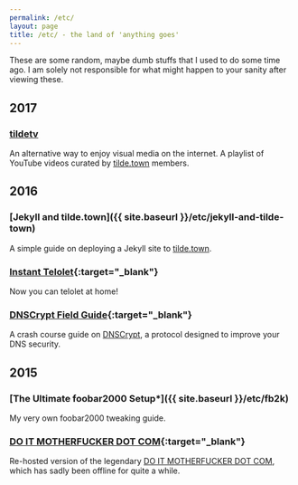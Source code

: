 ```yaml
---
permalink: /etc/
layout: page
title: /etc/ - the land of 'anything goes'
---
```


These are some random, maybe dumb stuffs that I used to do some time ago. I am solely not responsible for what might happen to your sanity after viewing these.

## 2017

### [tildetv](https://tilde.town/~resir014/tildetv)

An alternative way to enjoy visual media on the internet. A playlist of YouTube videos curated by [tilde.town](https://tilde.town/) members.

## 2016

### [Jekyll and tilde.town]({{ site.baseurl }}/etc/jekyll-and-tilde-town)

A simple guide on deploying a Jekyll site to [tilde.town](https://tilde.town/).

### [Instant Telolet](https://resir014.github.io/telolet/){:target="_blank"}

Now you can telolet at home!

### [DNSCrypt Field Guide](https://resir014.github.io/etc/dnscrypt){:target="_blank"}

A crash course guide on <a href="https://dnscrypt.org/">DNSCrypt</a>, a protocol designed to improve your DNS security.

## 2015

### [The Ultimate foobar2000 Setup*]({{ site.baseurl }}/etc/fb2k)

My very own foobar2000 tweaking guide.

### [DO IT MOTHERFUCKER DOT COM](https://resir014.github.io/doitmotherfucker){:target="_blank"}

Re-hosted version of the legendary <a href="http://www.doitmotherfucker.com/">DO IT MOTHERFUCKER DOT COM</a>, which has sadly been offline for quite a while.
